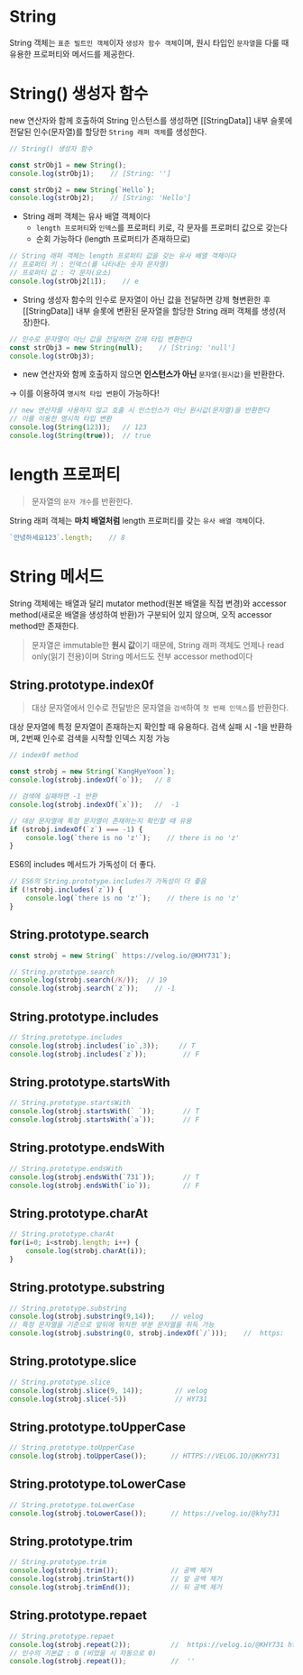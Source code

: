 # String

String 객체는 `표준 빌트인 객체`이자 `생성자 함수 객체`이며, 원시 타입인 `문자열`을 다룰 때 유용한 프로퍼티와 메서드를 제공한다.

# String() 생성자 함수

new 연산자와 함께 호출하여 String 인스턴스를 생성하면 [[StringData]] 내부 슬롯에 전달된 인수(문자열)를 할당한 `String 래퍼 객체`를 생성한다.

```jsx
// String() 생성자 함수

const strObj1 = new String();
console.log(strObj1);    // [String: '']

const strObj2 = new String(`Hello`);
console.log(strObj2);    // [String: 'Hello']
```

- String 래퍼 객체는 유사 배열 객체이다
    - `length 프로퍼티`와 `인덱스`를 프로퍼티 키로, 각 문자를 프로퍼티 값으로 갖는다
    - 순회 가능하다 (length 프로퍼티가 존재하므로)

```jsx
// String 래퍼 객체는 length 프로퍼티 값을 갖는 유사 배열 객체이다
// 프로퍼티 키 : 인덱스(를 나타내는 숫자 문자열)
// 프로퍼티 값 : 각 문자(요소)
console.log(strObj2[1]);    // e
```

- String 생성자 함수의 인수로 문자열이 아닌 값을 전달하면 강제 형변환한 후 [[StringData]] 내부 슬롯에 변환된 문자열을 할당한 String 래퍼 객체를 생성(저장)한다.

```jsx
// 인수로 문자열이 아닌 값을 전달하면 강제 타입 변환한다
const strObj3 = new String(null);    // [String: 'null']
console.log(strObj3);
```

- new 연산자와 함께 호출하지 않으면 **인스턴스가 아닌** `문자열(원시값)`을 반환한다.

→ 이를 이용하여 `명시적 타입 변환`이 가능하다!

```jsx
// new 연산자를 사용하지 않고 호출 시 인스턴스가 아닌 원시값(문자열)을 반환한다
// 이를 이용한 명시적 타입 변환
console.log(String(123));   // 123
console.log(String(true));  // true
```

# length 프로퍼티

> 문자열의 `문자 개수`를 반환한다.
> 

String 래퍼 객체는 **마치 배열처럼** length 프로퍼티를 갖는 `유사 배열 객체`이다.

```jsx
`안녕하세요123`.length;    // 8
```

# String 메서드

String 객체에는 배열과 달리 mutator method(원본 배열을 직접 변경)와 accessor method(새로운 배열을 생성하여 반환)가 구분되어 있지 않으며, 오직 accessor method만 존재한다.

> 문자열은 immutable한 **원시 값**이기 때문에, String 래퍼 객체도 언제나 read only(읽기 전용)이며 String 메서드도 전부 accessor method이다
> 

## String.prototype.index0f

> 대상 문자열에서 인수로 전달받은 문자열을 `검색`하여 `첫 번째 인덱스`를 반환한다.
> 

대상 문자열에 특정 문자열이 존재하는지 확인할 때 유용하다.  검색 실패 시 -1을 반환하며,  2번째 인수로 검색을 시작할 인덱스 지정 가능

```jsx
// index0f method

const strobj = new String(`KangHyeYoon`);
console.log(strobj.indexOf(`o`));   // 8

// 검색에 실패하면 -1 반환
console.log(strobj.indexOf(`x`));   //  -1

// 대상 문자열에 특정 문자열이 존재하는지 확인할 때 유용
if (strobj.indexOf(`z`) === -1) {
    console.log(`there is no 'z'`);    // there is no 'z'
}
```

ES6의 includes 메서드가 가독성이 더 좋다.

```jsx
// ES6의 String.prototype.includes가 가독성이 더 좋음
if (!strobj.includes(`z`)) {
    console.log(`there is no 'z'`);    // there is no 'z'
}
```

## String.prototype.search

```jsx
const strobj = new String(` https://velog.io/@KHY731`);

// String.prototype.search
console.log(strobj.search(/K/));  // 19
console.log(strobj.search(`z`));    // -1
```

## String.prototype.includes

```jsx
// String.prototype.includes
console.log(strobj.includes(`io`,3));     // T
console.log(strobj.includes(`z`));         // F
```

## String.prototype.startsWith

```jsx
// String.prototype.startsWith
console.log(strobj.startsWith(` `));       // T
console.log(strobj.startsWith(`a`));       // F
```

## String.prototype.endsWith

```jsx
// String.prototype.endsWith
console.log(strobj.endsWith(`731`));       // T
console.log(strobj.endsWith(`io`));        // F
```

## String.prototype.charAt

```jsx
// String.prototype.charAt
for(i=0; i<strobj.length; i++) {
    console.log(strobj.charAt(i));
}
```

## String.prototype.substring

```jsx
// String.prototype.substring
console.log(strobj.substring(9,14));    // velog
// 특정 문자열을 기준으로 앞뒤에 위치한 부분 문자열을 취득 가능
console.log(strobj.substring(0, strobj.indexOf(`/`)));    //  https:
```

## String.prototype.slice

```jsx
// String.prototype.slice
console.log(strobj.slice(9, 14));        // velog
console.log(strobj.slice(-5))            // HY731
```

## String.prototype.toUpperCase

```jsx
// String.prototype.toUpperCase
console.log(strobj.toUpperCase());      // HTTPS://VELOG.IO/@KHY731
```

## String.prototype.toLowerCase

```jsx
// String.prototype.toLowerCase
console.log(strobj.toLowerCase());      // https://velog.io/@khy731
```

## String.prototype.trim

```jsx
// String.prototype.trim
console.log(strobj.trim());             // 공백 제거
console.log(strobj.trinStart())         // 앞 공백 제거
console.log(strobj.trimEnd());          // 뒤 공백 제거
```

## String.prototype.repaet

```jsx
// String.prototype.repaet
console.log(strobj.repeat(2));          //  https://velog.io/@KHY731 https://velog.io/@KHY731
// 인수의 기본값 : 0 (비었을 시 자동으로 0)
console.log(strobj.repeat());           //  ''
```